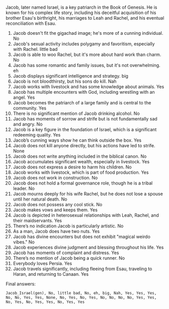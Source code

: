 Jacob, later named Israel, is a key patriarch in the Book of Genesis. He is known for his complex life story, including his deceitful acquisition of his brother Esau's birthright, his marriages to Leah and Rachel, and his eventual reconciliation with Esau.

1. Jacob doesn't fit the gigachad image; he's more of a cunning individual. No
2. Jacob's sexual activity includes polygamy and favoritism, especially with Rachel. little bad
3. Jacob is able to woo Rachel, but it's more about hard work than charm. No
4. Jacob has some romantic and family issues, but it's not overwhelming. eh
5. Jacob displays significant intelligence and strategy. big
6. Jacob is not bloodthirsty, but his sons do kill. Nah
7. Jacob works with livestock and has some knowledge about animals. Yes
8. Jacob has multiple encounters with God, including wrestling with an angel. Yes
9. Jacob becomes the patriarch of a large family and is central to the community. Yes
10. There is no significant mention of Jacob drinking alcohol. No
11. Jacob has moments of sorrow and strife but is not fundamentally sad and angry. No
12. Jacob is a key figure in the foundation of Israel, which is a significant redeeming quality. Yes
13. Jacob’s cunning ways show he can think outside the box. Yes
14. Jacob does not kill anyone directly, but his actions have led to strife. None
15. Jacob does not write anything included in the biblical canon. No
16. Jacob accumulates significant wealth, especially in livestock. Yes
17. Jacob does not express a desire to harm his children. No
18. Jacob works with livestock, which is part of food production. Yes
19. Jacob does not work in construction. No
20. Jacob does not hold a formal governance role, though he is a tribal leader. No
21. Jacob mourns deeply for his wife Rachel, but he does not lose a spouse until her natural death. No
22. Jacob does not possess any cool stick. No
23. Jacob makes vows and keeps them. Yes
24. Jacob is depicted in heterosexual relationships with Leah, Rachel, and their maidservants. Yes
25. There’s no indication Jacob is particularly artistic. No
26. As a man, Jacob does have two nuts. Yes
27. Jacob has divine encounters but does not exhibit "magical weirdo vibes." No
28. Jacob experiences divine judgment and blessing throughout his life. Yes
29. Jacob has moments of complaint and distress. Yes
30. There’s no mention of Jacob being a quick runner. No
31. Everybody loves Persia. Yes
32. Jacob travels significantly, including fleeing from Esau, traveling to Haran, and returning to Canaan. Yes

Final answers:

```Jacob_Israel(gen), No, little bad, No, eh, big, Nah, Yes, Yes, Yes, No, No, Yes, Yes, None, No, Yes, No, Yes, No, No, No, No, Yes, Yes, No, Yes, No, Yes, Yes, No, Yes, Yes```